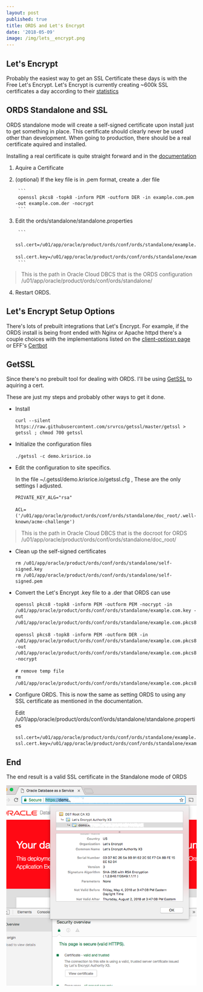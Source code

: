 ```yaml
---
layout: post
published: true
title: ORDS and Let's Encrypt
date: '2018-05-09'
image: /img/lets__encrypt.png
---
```


## Let's Encrypt

Probably the easiest way to get an SSL Certificate these days is with the Free Let's Encrypt. Let's Encrypt is currently creating ~600k SSL certificates a day according to their [statistics](https://letsencrypt.org/stats/)

## ORDS Standalone and SSL

ORDS standalone mode will create a self-signed certificate upon install just to get something in place. This certificate should clearly never be used other than development. When going to production, there should be a real certificate aquired and installed.

Installing a real certificate is quite straight forward and in the [documentation](https://docs.oracle.com/en/cloud/paas/database-dbaas-cloud/csdbi/administer-ords.html#GUID-CFF2853B-1375-4F71-9600-69347A47A291)

1. Aquire a Certificate

2. (optional) If the key file is in .pem format, create a .der file 

		```
		openssl pkcs8 -topk8 -inform PEM -outform DER -in example.com.pem -out example.com.der -nocrypt
		```


3. Edit the ords/standalone/standalone.properties

		``` 
		ssl.cert=/u01/app/oracle/product/ords/conf/ords/standalone/example.com.crt
		ssl.cert.key=/u01/app/oracle/product/ords/conf/ords/standalone/example.com.der
		```
> This is the path in Oracle Cloud DBCS that is the ORDS configuration /u01/app/oracle/product/ords/conf/ords/standalone/

4. Restart ORDS. 

## Let's Encrypt Setup Options

There's lots of prebuilt integrations that Let's Encrypt. For example, if the ORDS install is being front ended with Nginx or Apache httpd there's a couple choices with the implementations listed on the [client-optiosn page](https://letsencrypt.org/docs/client-options/) or EFF's [Certbot](https://certbot.eff.org/) 


## GetSSL
Since there's no prebuilt tool for dealing with ORDS. I'll be using  [GetSSL](https://github.com/srvrco/getssl) to aquiring a cert. 

These are just my steps and probably other ways to get it done.

* Install   

	```
	curl --silent https://raw.githubusercontent.com/srvrco/getssl/master/getssl > getssl ; chmod 700 getssl
	```

* Initialize the configuration files

	```./getssl -c demo.krisrice.io```

* Edit the configuration to site specifics.

	In the file ~/.getssl/demo.krisrice.io/getssl.cfg , These are the only settings I adjusted.

	```
	PRIVATE_KEY_ALG="rsa"
	
	ACL=('/u01/app/oracle/product/ords/conf/ords/standalone/doc_root/.well-known/acme-challenge')
	```

> This is the path in Oracle Cloud DBCS that is the docroot for ORDS /u01/app/oracle/product/ords/conf/ords/standalone/doc_root/

* Clean up the self-signed certificates  

	```
	rm /u01/app/oracle/product/ords/conf/ords/standalone/self-signed.key	
	rm /u01/app/oracle/product/ords/conf/ords/standalone/self-signed.pem
	```

* Convert the Let's Encrypt .key file to a .der that ORDS can use

	```
	openssl pkcs8 -topk8 -inform PEM -outform PEM -nocrypt -in /u01/app/oracle/product/ords/conf/ords/standalone/example.com.key -out /u01/app/oracle/product/ords/conf/ords/standalone/example.com.pkcs8.key
	
	openssl pkcs8 -topk8 -inform PEM -outform DER -in /u01/app/oracle/product/ords/conf/ords/standalone/example.com.pkcs8.key -out /u01/app/oracle/product/ords/conf/ords/standalone/example.com.pkcs8.der -nocrypt
	
	# remove temp file
	rm /u01/app/oracle/product/ords/conf/ords/standalone/example.com.pkcs8.key
	
	```	


* Configure ORDS. This is now the same as setting ORDS to using any SSL certificate as mentioned in the documentation.	

	Edit /u01/app/oracle/product/ords/conf/ords/standalone/standalone.properties
	
	```
	ssl.cert=/u01/app/oracle/product/ords/conf/ords/standalone/example.com.crt
	ssl.cert.key=/u01/app/oracle/product/ords/conf/ords/standalone/example.com.pkcs8.der
	```




## End

The end result is a valid SSL certificate in the Standalone mode of ORDS

![](/img/lets__encrypt.png)
